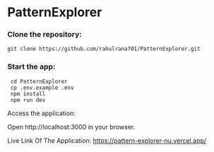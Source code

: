 # PatternExplorer

### Clone the repository:

    git clone https://github.com/rahulrana701/PatternExplorer.git

### Start the app:

     cd PatternExplorer
     cp .env.example .env
     npm install
     npm run dev
     
Access the application:

  Open http://localhost:3000 in your browser.

Live Link Of The Application:
https://pattern-explorer-nu.vercel.app/

  

     
     
